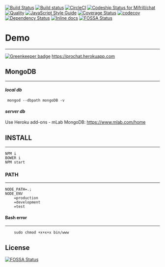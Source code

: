 [![Build Status](https://travis-ci.org/Mifrill/chat.svg?branch=master)](https://travis-ci.org/Mifrill/chat)
[![Build status](https://ci.appveyor.com/api/projects/status/xr83m8o7dxuu3ay0?svg=true)](https://ci.appveyor.com/project/Mifrill/chat)
[![CircleCI](https://circleci.com/gh/Mifrill/chat.svg?style=svg)](https://circleci.com/gh/Mifrill/chat)
[ ![Codeship Status for Mifrill/chat](https://app.codeship.com/projects/11433aa0-5c10-0135-71f7-12b712633443/status?branch=master)](https://app.codeship.com/projects/237746)
[![Quality](http://img.shields.io/codeclimate/github/Mifrill/chat.svg)](https://codeclimate.com/github/Mifrill/chat)
[![JavaScript Style Guide](https://img.shields.io/badge/code_style-standard-brightgreen.svg)](https://standardjs.com)
[![Coverage Status](https://img.shields.io/codeclimate/coverage/github/Mifrill/chat.svg)](https://codeclimate.com/github/mifrill/chat)
[![codecov](https://codecov.io/gh/Mifrill/chat/branch/master/graph/badge.svg)](https://codecov.io/gh/Mifrill/chat)
[![Dependency Status](https://gemnasium.com/badges/github.com/Mifrill/chat.svg)](https://gemnasium.com/github.com/Mifrill/chat)
[![Inline docs](http://inch-ci.org/github/Mifrill/chat.svg?branch=master)](http://inch-ci.org/github/Mifrill/chat)
[![FOSSA Status](https://app.fossa.io/api/projects/git%2Bhttps%3A%2F%2Fgithub.com%2FMifrill%2Fchat.svg?type=shield)](https://app.fossa.io/projects/git%2Bhttps%3A%2F%2Fgithub.com%2FMifrill%2Fchat?ref=badge_shield)

# Demo
-------------------

[![Greenkeeper badge](https://badges.greenkeeper.io/Mifrill/chat.svg)](https://greenkeeper.io/)
https://prochat.herokuapp.com

## MongoDB
-------------------

#### *local db*

     mongod --dbpath mongoDB -v

#### *server db*

Use Heroku add-ons - mLab MongoDB:
https://www.mlab.com/home
     
## INSTALL
------------

    NPM i
    BOWER i
    NPM start


### PATH
-------------------
    
    NODE_PATH=.;
    NODE_ENV
        =production
        =development
        =test


#### Bash error
-------------------------
```
    sudo chmod +x+x+x bin/www
```


## License
[![FOSSA Status](https://app.fossa.io/api/projects/git%2Bhttps%3A%2F%2Fgithub.com%2FMifrill%2Fchat.svg?type=large)](https://app.fossa.io/projects/git%2Bhttps%3A%2F%2Fgithub.com%2FMifrill%2Fchat?ref=badge_large)